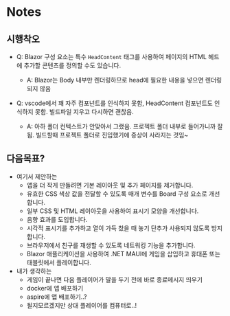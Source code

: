 # Notes

## 시행착오
- Q: Blazor 구성 요소는 특수 `HeadContent` 태그를 사용하여 페이지의 HTML 헤드에 추가할 콘텐츠를 정의할 수도 있습니다.
  - A: Blazor는 Body 내부만 렌더링하므로 head에 필요한 내용을 넣으면 렌더링되지 않음

- Q: vscode에서 꽤 자주 컴포넌트를 인식하지 못함, HeadContent 컴포넌트도 인식하지 못함. 빌드파일 지우고 다시하면 괜찮음. 
  - A: 아하 폴더 컨텍스트가 안맞아서 그랬음. 프로젝트 폴더 내부로 들어가니까 잘 됨. 빌드할때 프로젝트 폴더로 진입했기에 증상이 사라지는 것임~


## 다음목표?
- 여기서 제안하는
  - 앱을 더 작게 만들려면 기본 레이아웃 및 추가 페이지를 제거합니다.
  - 유효한 CSS 색상 값을 전달할 수 있도록 매개 변수를 Board 구성 요소로 개선합니다.
  - 일부 CSS 및 HTML 레이아웃을 사용하여 표시기 모양을 개선합니다.
  - 음향 효과를 도입합니다.
  - 시각적 표시기를 추가하고 열이 가득 찼을 때 놓기 단추가 사용되지 않도록 방지합니다.
  - 브라우저에서 친구를 재생할 수 있도록 네트워킹 기능을 추가합니다.
  - Blazor 애플리케이션을 사용하여 .NET MAUI에 게임을 삽입하고 휴대폰 또는 태블릿에서 플레이합니다.
- 내가 생각하는
  - 게임이 끝나면 다음 플레이어가 말을 두기 전에 바로 종료메시지 띄우기
  - docker에 앱 배포하기
  - aspire에 앱 배포하기..?
  - 될지모르겠지만 상대 플레이어를 컴퓨터로..!